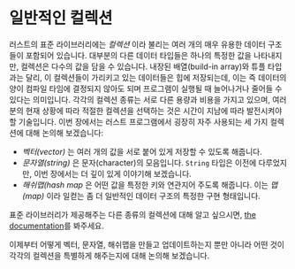 # 일반적인 컬렉션

러스트의 표준 라이브러리에는 *컬렉션* 이라 불리는 여러 개의 매우 유용한 데이터
구조들이 포함되어 있습니다. 대부분의 다른 데이터 타입들은 하나의 특정한 값을
나타내지만, 컬렉션은 다수의 값을 담을 수 있습니다. 내장된 배열(build-in array)와
튜플 타입과는 달리, 이 컬렉션들이 가리키고 있는 데이터들은 힙에 저장되는데, 이는
즉 데이터의 양이 컴파일 타임에 결정되지 않아도 되며 프로그램이 실행될 때 늘어나거나
줄어들 수 있다는 의미입니다. 각각의 컬렉션 종류는 서로 다른 용량과 비용을 가지고
있으며, 여러분의 현재 상황에 따라 적절한 컬렉션을 선택하는 것은 시간이 지남에
따라 발전시켜야 할 기술입니다. 이번 장에서는 러스트 프로그램에서 굉장히 자주
사용되는 세 가지 컬렉션에 대해 논의해 보겠습니다:

* *벡터(vector)* 는 여러 개의 값을 서로 붙어 있게 저장할 수 있도록 해줍니다.
* *문자열(string)* 은 문자(character)의 모음입니다. `String` 타입은 이전에
  다루었지만, 이번 장에서는 더 깊이 있게 이야기해 보겠습니다.
* *해쉬맵(hash map* 은 어떤 값을 특정한 키와 연관지어 주도록 해줍니다. 이는
  *맵(map)* 이라 일컫는 좀 더 일반적인 데이터 구조의 특정한 구현 형태입니다.

표준 라이브러리가 제공해주는 다른 종류의 컬렉션에 대해 알고 싶으시면,
[the documentation][collections]를 봐주세요.

이제부터 어떻게 벡터, 문자열, 해쉬맵을 만들고 업데이트하는지 뿐만 아니라 어떤
것이 각각의 컬렉션을 특별하게 해주는지에 대해 논의해 보겠습니다.

[collections]: https://doc.rust-lang.org/std/collections/index.html
